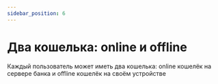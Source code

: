 ```yaml
---
sidebar_position: 6
---
```

# Два кошелька: online и offline

Каждый пользователь 
может иметь два кошелька:
online кошелёк на сервере банка
и
offline кошелёк на своём устройстве